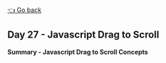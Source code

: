 [👈 Go back](../readme.md)

## Day 27 - Javascript Drag to Scroll

**Summary - Javascript Drag to Scroll Concepts**